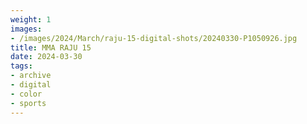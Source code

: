 ```yaml
---
weight: 1
images:
- /images/2024/March/raju-15-digital-shots/20240330-P1050926.jpg
title: MMA RAJU 15
date: 2024-03-30
tags:
- archive
- digital
- color
- sports
---
```

